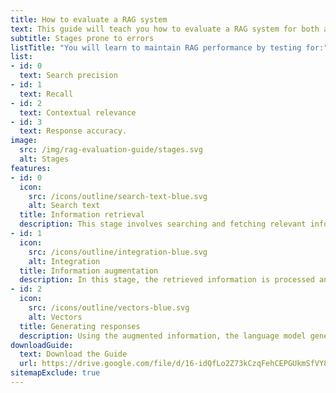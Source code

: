 ```yaml
---
title: How to evaluate a RAG system
text: This guide will teach you how to evaluate a RAG system for both accuracy and quality.
subtitle: Stages prone to errors
listTitle: "You will learn to maintain RAG performance by testing for:"
list:
- id: 0
  text: Search precision
- id: 1
  text: Recall
- id: 2
  text: Contextual relevance
- id: 3
  text: Response accuracy.
image:
  src: /img/rag-evaluation-guide/stages.svg
  alt: Stages
features:
- id: 0
  icon:
    src: /icons/outline/search-text-blue.svg
    alt: Search text
  title: Information retrieval
  description: This stage involves searching and fetching relevant information from a knowledge base or external sources.
- id: 1
  icon:
    src: /icons/outline/integration-blue.svg
    alt: Integration
  title: Information augmentation
  description: In this stage, the retrieved information is processed and combined with the original query
- id: 2
  icon:
    src: /icons/outline/vectors-blue.svg
    alt: Vectors
  title: Generating responses
  description: Using the augmented information, the language model generates a response to the original query.
downloadGuide:
  text: Download the Guide
  url: https://drive.google.com/file/d/16-idQfLo2Z73kCzqFehCEPGUkmSfVY8f/view
sitemapExclude: true
---
```


